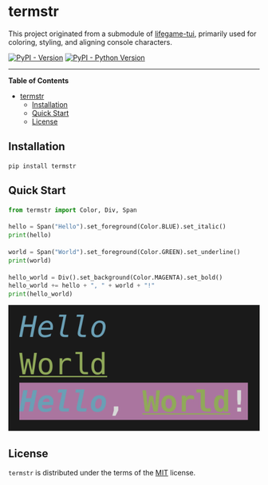 # termstr

This project originated from a submodule of [lifegame-tui](https://github.com/Lingxuan-Ye/lifegame/tree/main/python), primarily used for coloring, styling, and aligning console characters.

[![PyPI - Version](https://img.shields.io/pypi/v/termstr.svg)](https://pypi.org/project/termstr)
[![PyPI - Python Version](https://img.shields.io/pypi/pyversions/termstr.svg)](https://pypi.org/project/termstr)

-----

**Table of Contents**

- [termstr](#termstr)
  - [Installation](#installation)
  - [Quick Start](#quick-start)
  - [License](#license)

## Installation

```console
pip install termstr
```

## Quick Start

```python
from termstr import Color, Div, Span

hello = Span("Hello").set_foreground(Color.BLUE).set_italic()
print(hello)

world = Span("World").set_foreground(Color.GREEN).set_underline()
print(world)

hello_world = Div().set_background(Color.MAGENTA).set_bold()
hello_world += hello + ", " + world + "!"
print(hello_world)
```

![Output](https://raw.githubusercontent.com/Lingxuan-Ye/termstr/main/assets/001.png)

## License

`termstr` is distributed under the terms of the [MIT](https://spdx.org/licenses/MIT.html) license.
